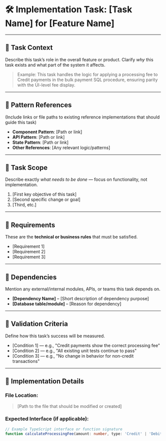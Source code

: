 # 🛠️ Implementation Task: [Task Name] for [Feature Name]

---

## 📌 Task Context
Describe this task’s role in the overall feature or product. Clarify *why* this task exists and what part of the system it affects.

> Example: This task handles the logic for applying a processing fee to Credit payments in the bulk payment SQL procedure, ensuring parity with the UI-level fee display.

---

## 🧱 Pattern References
(Include links or file paths to existing reference implementations that should guide this task)

- **Component Pattern**: [Path or link]
- **API Pattern**: [Path or link]
- **State Pattern**: [Path or link]
- **Other References**: [Any relevant logic/patterns]

---

## 🎯 Task Scope
Describe exactly *what needs to be done* — focus on functionality, not implementation.

1. [First key objective of this task]
2. [Second specific change or goal]
3. [Third, etc.]

---

## 📝 Requirements
These are the **technical or business rules** that must be satisfied.

- [Requirement 1]
- [Requirement 2]
- [Requirement 3]

---

## 🔗 Dependencies
Mention any external/internal modules, APIs, or teams this task depends on.

- **[Dependency Name]** – [Short description of dependency purpose]
- **[Database table/module]** – [Reason for dependency]

---

## 🧪 Validation Criteria
Define how this task’s success will be measured.

- [Condition 1] — e.g., "Credit payments show the correct processing fee"
- [Condition 2] — e.g., "All existing unit tests continue to pass"
- [Condition 3] — e.g., "No change in behavior for non-credit transactions"

---

## 📂 Implementation Details
### File Location:
> [Path to the file that should be modified or created]

### Expected Interface (if applicable):
```typescript
// Example TypeScript interface or function signature
function calculateProcessingFee(amount: number, type: 'Credit' | 'Debit'): number;
